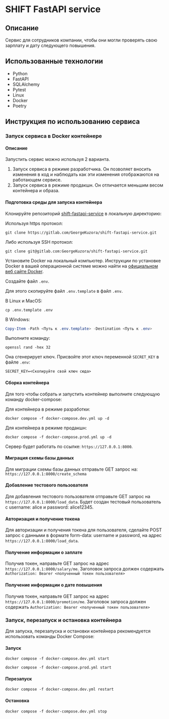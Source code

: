 # SHIFT FastAPI service

## Описание

Сервис для сотрудников компании, чтобы они могли проверять свою зарплату и дату следующего повышения.

## Использованные технологии

- Python
- FastAPI
- SQLAlchemy
- Pytest
- Linux
- Docker
- Poetry

## Инструкция по использованию сервиса

### Запуск сервиса в Docker контейнере

#### Описание

Запустить сервис можно используя 2 варианта.

1. Запуск сервиса в режиме разработчика. Он позволяет вносить изменения в код и наблюдать как эти изменения отображаются на работающем сервисе.
2. Запуск сервиса в режиме продакшн. Он отличается меньшим весом контейнера и образа.

#### Подготовка среды для запуска контейнера

Клонируйте репозиторий [shift-fastapi-service](https://gitlab.com/GeorgeKuzora/shift-fastapi-service) в локальную директорию:

Используя https протокол:

```shell
git clone https://gitlab.com/GeorgeKuzora/shift-fastapi-service.git
```

Либо используя SSH протокол:

```shell
git clone git@gitlab.com:GeorgeKuzora/shift-fastapi-service.git
```

Установите Docker на локальный компьютер. Инструкции по установке Docker в вашей операционной системе можно найти на [официальном веб сайте Docker](https://docs.docker.com/get-docker/).

Создайте файл `.env`.

Для этого скопируйте файл `.env.template` в файл `.env`.

В Linux и MacOS:

```shell
cp .env.template .env
```

В Windows:

```powershell
Copy-Item -Path <Путь к .env.template> -Destination <Путь к .env>
```

Выполните команду:

```shell
openssl rand -hex 32
```

Она сгенерирует ключ. Присвойте этот ключ переменной `SECRET_KEY` в файле `.env`:

```shell
SECRET_KEY=<Скопируйте свой ключ сюда>
```

#### Сборка контейнера

Для того чтобы собрать и запустить контейнер выполните следующую команду docker-compose:

Для контейнера в режиме разработки:

```shell
docker compose -f docker-compose.dev.yml up -d
```

Для контейнера в режиме продакшн:

```shell
docker compose -f docker-compose.prod.yml up -d
```

Сервер будет работать по ссылке: `https://127.0.0.1:8000`.

#### Миграция схемы базы данных

Для миграции схемы базы данных отправьте GET запрос на: `https://127.0.0.1:8000/create_schema`

#### Добавление тестового пользователя

Для добавления тестового пользователя отправьте GET запрос на  `https://127.0.0.1:8000/load_data`. Будет создан тестовый пользователь с username: alice и password: alice12345.

#### Авторизация и получение токена

Для авторизации и получения токена для пользователя, сделайте POST запрос с данными в формате form-data: username и password, на адрес  `https://127.0.0.1:8000/load_data`.

#### Получение информации о заплате

Получив токен, направьте GET запрос на адрес   `https://127.0.0.1:8000/salary/me`. Заголовок запроса должен содержать `Authorization: Bearer <полученный токен пользователя>`

#### Получение информации о дате повышения

Получив токен, направьте GET запрос на адрес   `https://127.0.0.1:8000/promotion/me`. Заголовок запроса должен содержать `Authorization: Bearer <полученный токен пользователя>`

### Запуск, перезапуск и остановка контейнера

Для запуска, перезапуска и остановки контейнера рекомендуется использовать команды Docker Compose:

#### Запуск

```shell
docker compose -f docker-compose.dev.yml start
```

```shell
docker compose -f docker-compose.prod.yml start
```

#### Перезапуск

```shell
docker compose -f docker-compose.dev.yml restart
```

#### Остановка

```shell
docker compose -f docker-compose.dev.yml stop
```
